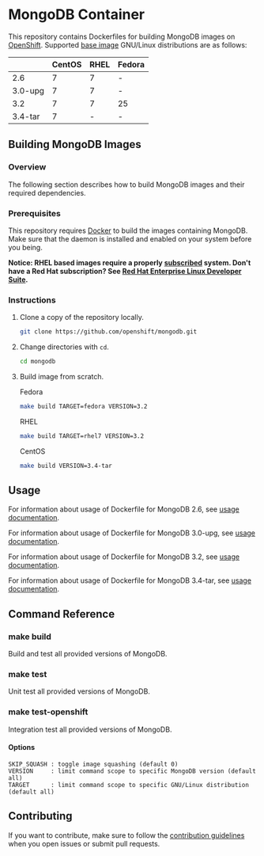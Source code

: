 MongoDB Container
=====================

This repository contains Dockerfiles for building MongoDB images on [OpenShift][1]. Supported [base image][2] GNU/Linux distributions are as follows:

[](base-image-os)

|         | <center>CentOS</center> | RHEL | Fedora |
| ------- | ----------------------- |----- | ------ |
| 2.6     | 7                       | 7    | -      |
| 3.0-upg | 7                       | 7    | -      |
| 3.2     | 7                       | 7    | 25     |
| 3.4-tar | 7                       | -    | -      |

Building MongoDB Images
---------------------------------

### Overview

The following section describes how to build MongoDB images and their required dependencies.

### Prerequisites

This repository requires [Docker][3] to build the images containing MongoDB. Make sure that the daemon is installed and enabled on your system before you being.

**Notice: RHEL based images require a properly [subscribed][4] system. Don't have a Red Hat subscription? See [Red Hat Enterprise Linux Developer Suite][5].**

### Instructions
1. Clone a copy of the repository locally.

	```bash
	git clone https://github.com/openshift/mongodb.git
	```

2. Change directories with `cd`.

	```bash
	cd mongodb
	```

3. Build image from scratch.

	Fedora

	```bash
	make build TARGET=fedora VERSION=3.2
	```

	RHEL

	```bash
	make build TARGET=rhel7 VERSION=3.2
	```

	CentOS

	```bash
	make build VERSION=3.4-tar
	```

Usage
---------------------------------

For information about usage of Dockerfile for MongoDB 2.6,
see [usage documentation](2.6/README.md).

For information about usage of Dockerfile for MongoDB 3.0-upg,
see [usage documentation](3.0-upg/README.md).

For information about usage of Dockerfile for MongoDB 3.2,
see [usage documentation](3.2/README.md).

For information about usage of Dockerfile for MongoDB 3.4-tar,
see [usage documentation](3.4-tar/README.md).

Command Reference
---------------------------------

### make build
Build and test all provided versions of MongoDB.

### make test
Unit test all provided versions of MongoDB.

### make test-openshift
Integration test all provided versions of MongoDB.

#### Options

```
SKIP_SQUASH : toggle image squashing (default 0)
VERSION     : limit command scope to specific MongoDB version (default all)
TARGET      : limit command scope to specific GNU/Linux distribution (default all)
```

Contributing
---------------------------------
If you want to contribute, make sure to follow the [contribution guidelines](CONTRIBUTING.md) when you open issues or submit pull requests.

[1]: https://docs.openshift.org/latest/using_images/db_images/mongodb.html
[2]: https://docs.docker.com/glossary/?term=base%20image
[3]: https://docs.docker.com/engine/installation/
[4]: https://access.redhat.com/solutions/253273
[5]: https://developers.redhat.com/articles/no-cost-rhel-faq/
[6]: https://help.github.com/articles/cloning-a-repository/
